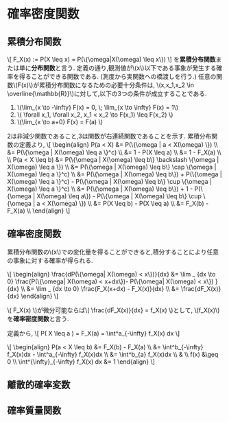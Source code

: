 # 確率密度関数

## 累積分布関数
\\[
	F_X(x) := P(X \leq x) = P(\\{\omega|X(\omega) \leq x\\})
\\]
を**累積分布関数**または単に**分布関数**と言う.
定義の通り,観測値が\\(x\\)以下である事象が発生する確率を得ることができる関数である.
(測度から実関数への橋渡しを行う.)
任意の関数\\(F(x)\\)が累積分布関数になるための必要十分条件は,
\\(x,x_1,x_2 \in \overline{\mathbb{R}}\\)に対して,以下の3つの条件が成立することである.
1. \\(\lim_{x \to -\infty} F(x) = 0, \\; \lim_{x \to \infty} F(x) = 1\\)
1. \\( \forall x_1, \forall x_2, x_1 < x_2 \to F(x_1) \leq F(x_2) \\)
1. \\(\lim_{x \to a+0} F(x) = F(a) \\)

2は非減少関数であること,3は関数が右連続関数であることを示す.
累積分布関数の定義より,
\\[
\begin{align}
P(a < X) &= P(\\{\omega | a < X(\omega) \\}) \\\\
&= P(\\{\omega | X(\omega) \leq a \\}^c) \\\\
&= 1 - P(X \leq a) \\\\
&= 1 - F_X(a) \\\\
\\\\
P(a < X \leq b) &= P(\\{\omega | X(\omega) \leq b\\} \backslash \\{\omega | X(\omega) \leq a \\}) \\\\
&= P(\\{\omega | X(\omega) \leq b\\} \cap \\{\omega | X(\omega) \leq a \\}^c) \\\\
&= P(\\{\omega | X(\omega) \leq b\\}) + P(\\{\omega | X(\omega) \leq a \\}^c) - P(\\{\omega | X(\omega) \leq b\\} \cup \\{\omega | X(\omega) \leq a \\}^c) \\\\
&= P(\\{\omega | X(\omega) \leq b\\}) + 1 - P(\\{\omega | X(\omega) \leq a\\}) - P(\\{\omega | X(\omega) \leq b\\} \cup \\{\omega | a < X(\omega) \\}) \\\\
&= P(X \leq b) - P(X \leq a) \\\\
&= F_X(b) - F_X(a) \\\\
\end{align}
\\]

## 確率密度関数
累積分布関数の\\(x\\)での変化量を得ることができると,積分することにより任意の事象に対する確率が得られる.

\\[
\begin{align}
\frac{dP(\\{\omega| X(\omega) < x\\})}{dx} &= \lim _ {dx \to 0} \frac{P(\\{\omega| X(\omega) < x+dx\\})- P(\\{\omega| X(\omega) < x\\}) }{dx} \\\\
&= \lim _ {dx \to 0} \frac{F_X(x+dx) - F_X(x)}{dx} \\\\
&= \frac{dF_X(x)}{dx}
\end{align}
\\]

\\( F_X(x) \\)が微分可能ならば\\( \frac{dF_X(x)}{dx} = f_X(x) \\)として,&nbsp;\\(f_X(x)\\)を**確率密度関数**と言う.

定義から,
\\[
P( X \leq a ) = F_X(a) = \int^a_{-\infty} f_X(x) dx
\\]

\\[
\begin{align}
P(a < X \leq b) &= F_X(b) - F_X(a) \\\\
	&= \int^b_{-\infty} f_X(x)dx - \int^a_{-\infty} f_X(x)dx \\\\
	&= \int^b_{a} f_X(x)dx \\\\
	& \\\\
	f(x) &\geq 0 \\\\
	\int^{\infty}_{-\infty} f_X(x) dx &= 1
\end{align}
\\]

## 離散的確率変数

## 確率質量関数
